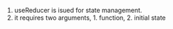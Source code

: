1. useReducer is isued for state management.
2. it requires two arguments, 1. function, 2. initial state